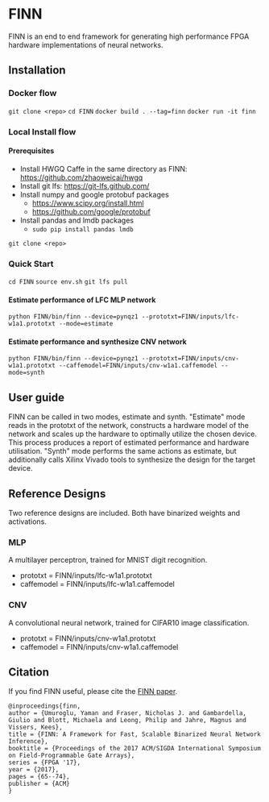 # FINN

FINN is an end to end framework for generating high performance FPGA hardware implementations of neural networks. 

## Installation
### Docker flow

```git clone <repo>```
```cd FINN```
```docker build . --tag=finn```
```docker run -it finn```

### Local Install flow
#### Prerequisites

- Install HWGQ Caffe in the same directory as FINN: https://github.com/zhaoweicai/hwgq
- Install git lfs: https://git-lfs.github.com/
- Install numpy and google protobuf packages
    - https://www.scipy.org/install.html
    - https://github.com/google/protobuf
- Install pandas and lmdb packages
    - `sudo pip install pandas lmdb`

```git clone <repo>```

### Quick Start

```cd FINN```
```source env.sh```
```git lfs pull```

#### Estimate performance of LFC MLP network

```python FINN/bin/finn --device=pynqz1 --prototxt=FINN/inputs/lfc-w1a1.prototxt --mode=estimate```

#### Estimate performance and synthesize CNV network

```python FINN/bin/finn --device=pynqz1 --prototxt=FINN/inputs/cnv-w1a1.prototxt --caffemodel=FINN/inputs/cnv-w1a1.caffemodel --mode=synth```

## User guide

FINN can be called in two modes, estimate and synth. "Estimate" mode reads in the prototxt of the network, constructs a hardware model of the network and scales up the hardware to optimally utilize the chosen device. This process produces a report of estimated performance and hardware utilisation. "Synth" mode performs the same actions as estimate, but additionally calls Xilinx Vivado tools to synthesize the design for the target device.  


## Reference Designs

Two reference designs are included. Both have binarized weights and activations.

### MLP
A multilayer perceptron, trained for MNIST digit recognition. 

- prototxt = FINN/inputs/lfc-w1a1.prototxt
- caffemodel = FINN/inputs/lfc-w1a1.caffemodel

### CNV
A convolutional neural network, trained for CIFAR10 image classification.

- prototxt = FINN/inputs/cnv-w1a1.prototxt
- caffemodel = FINN/inputs/cnv-w1a1.caffemodel

## Citation
If you find FINN useful, please cite the [FINN paper](https://arxiv.org/abs/1612.07119).

    @inproceedings{finn,
    author = {Umuroglu, Yaman and Fraser, Nicholas J. and Gambardella, Giulio and Blott, Michaela and Leong, Philip and Jahre, Magnus and Vissers, Kees},
    title = {FINN: A Framework for Fast, Scalable Binarized Neural Network Inference},
    booktitle = {Proceedings of the 2017 ACM/SIGDA International Symposium on Field-Programmable Gate Arrays},
    series = {FPGA '17},
    year = {2017},
    pages = {65--74},
    publisher = {ACM}
    }


